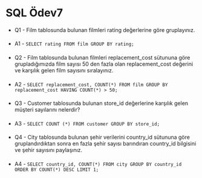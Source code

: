 # SQL Ödev7
####
* Q1 - Film tablosunda bulunan filmleri rating değerlerine göre gruplayınız.
####
* A1 - `SELECT rating FROM film
  GROUP BY rating;
  `
####
* Q2 - Film tablosunda bulunan filmleri replacement_cost sütununa göre grupladığımızda film sayısı 50 den fazla olan replacement_cost değerini ve karşılık gelen film sayısını sıralayınız.
####
* A2 - `SELECT replacement_cost, COUNT(*) FROM film
  GROUP BY replacement_cost
  HAVING COUNT(*) > 50;`
####
* Q3 - Customer tablosunda bulunan store_id değerlerine karşılık gelen müşteri sayılarını nelerdir? 
####
* A3 - `SELECT COUNT (*) FROM customer
  GROUP BY store_id;`
####
* Q4 - City tablosunda bulunan şehir verilerini country_id sütununa göre gruplandırdıktan sonra en fazla şehir sayısı barındıran country_id bilgisini ve şehir sayısını paylaşınız.
####
* A4 - `SELECT country_id, COUNT(*) FROM city
  GROUP BY country_id
  ORDER BY COUNT(*) DESC
  LIMIT 1;`
